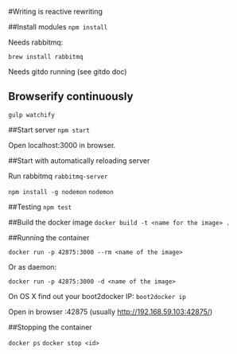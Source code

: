 #Writing is reactive rewriting

##Install modules
`npm install`

Needs rabbitmq:

`brew install rabbitmq`

Needs gitdo running (see gitdo doc)

## Browserify continuously
`gulp watchify`

##Start server
`npm start`

Open localhost:3000 in browser.

##Start with automatically reloading server

Run rabbitmq
`rabbitmq-server`

`npm install -g nodemon`
`nodemon`


##Testing
`npm test`

##Build the docker image
`docker build -t <name for the image> .`

##Running the container

`docker run -p 42875:3000 --rm <name of the image>`

Or as daemon:

`docker run -p 42875:3000 -d <name of the image>`

On OS X find out your boot2docker IP:
`boot2docker ip`

Open in browser <boot2docker ip>:42875 (usually http://192.168.59.103:42875/)

##Stopping the container

`docker ps`
`docker stop <id>`

